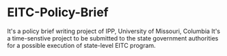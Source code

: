 # EITC-Policy-Brief
It's a policy brief writing project of IPP, University of Missouri, Columbia
It's a time-senstive project to be submitted to the state government authorities for a possible execution of state-level EITC program.
